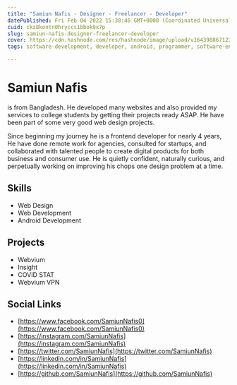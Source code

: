 ```yaml
---
title: "Samiun Nafis - Designer - Freelancer - Developer"
datePublished: Fri Feb 04 2022 15:38:46 GMT+0000 (Coordinated Universal Time)
cuid: ckz8kontn0hryccs1bbok9x7p
slug: samiun-nafis-designer-freelancer-developer
cover: https://cdn.hashnode.com/res/hashnode/image/upload/v1643988671227/mpm4LVBG5.png
tags: software-development, developer, android, programmer, software-engineering

---
```


# Samiun Nafis

is from Bangladesh. He developed many websites and also provided my services to college students by getting their projects ready ASAP. He have been part of some very good web design projects.

Since beginning my journey he is a frontend developer for nearly 4 years, He have done remote work for agencies, consulted for startups, and collaborated with talented people to create digital products for both business and consumer use. He is quietly confident, naturally curious, and perpetually working on improving his chops one design problem at a time.

## Skills
- Web Design
- Web Development
- Android Development

## Projects
- Webvium
- Insight
- COVID STAT
- Webvium VPN

## Social Links
- [https://www.facebook.com/SamiunNafis0](https://www.facebook.com/SamiunNafis0)
- [https://instagram.com/SamiunNafis](https://instagram.com/SamiunNafis)
- [https://twitter.com/SamiunNafis](https://twitter.com/SamiunNafis)
- [https://linkedin.com/in/SamiunNafis](https://linkedin.com/in/SamiunNafis)
- [https://github.com/SamiunNafis](https://github.com/SamiunNafis)

